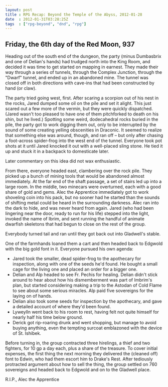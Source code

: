 ```yaml
---
layout: post
title : RPG Recap: Beyond the Temple of the Abyss, 2012-01-28
date  : 2012-01-31T03:28:25Z
tags  : ["rpg-beyond", "dnd", "rpg"]
---
```

## Friday, the 6th day of the Red Moon, 937

Heading out of the south end of the dungeon, the party (minus Dumbasbrix and
one of Delian's hands) had trudged north into the King Room, and decided it was
time to get started on mapping in earnest.  They made their way through a
series of tunnels, through the Complex Junction, through the "Dwarf" tunnel,
and ended up in an abandoned mine.  The tunnel was closed off in both
directions with cave-ins that had been constructed by hand (or claw).

The party tried going west, first.  After scaring a scorpion out of his nest in
the rocks, Jared dumped some oil on the pile and set it alight.  This just
scared out a few more of the vermin, but they were quickly dispatched.  (Jared
wasn't too pleased to have one of them pitchforked to death on his shin, but he
lived.)  Spotting some weird, dodecahedral rocks buried in the pile, the party
got to work digging them out, only to be interrupted by the sound of some
creating yelling obscenities in Draconic.  It seemed to realize that something
else was around, though, and ran off – but only after chasing a foot-across
spider-frog into the west end of the tunnel.  Everyone took pot shots at it
until Jared knocked it out with a well-placed sling stone.  He tied it up and
stuck it in a backpack to domesticate later.

Later commentary on this idea did not wax enthusiastic.

From there, everyone headed east, clambering over the rock pile.  They picked
up a bunch of mining tools that would be abandoned almost immediately.  At the
far end of the shaft passage, a set of stairs led up into a large room.  In the
middle, two minecars were overturned, each with a good share of gold and gems.
Alec the Apprentice immediately got to work shoveling coin into his pack, but
no sooner had he started than the sounds of shifting metal could be heard in
the surrounding darkness.   Alec ran into the dark to hide, and was never heard
from again.  Jared (who had been lingering near the door, ready to run for his
life) stepped into the light, invoked the name of Ibrim, and sent running the
handful of animate dwarfish skeletons that had begun to close on the rest of
the group.

Everybody turned tail and ran until they got back out into Gladwell's stable.

One of the farmhands loaned them a cart and then headed back to Edgwold with
the big gold font in it.  Everyone pursued his own agenda:

* Jared took the smaller, dead spider-frog to the apothecary for inspection, along with one of the seeds he'd found.  He bought a small cage for the living one and placed an order for a bigger one.
* Delian and Alp headed to see Fr. Pechis for healing.  Delian didn't stick around to hear about how his dismemberment was part of Imbrim's plan, but started considering making a trip to the Astodan of Cold Flame to see about some serious miracles.  Alp paid five sovereigns for the laying on of hands.
* Delian also took some seeds for inspection by the apothecary, and gave a detailed account of where they'd been found.
* Lyweylln went back to his room to rest, having felt not quite himself for nearly half his time below ground.
* Derick got rip-roaring drunk and went shopping, but manage to avoid buying
anything, even the tempting surcoat emblazoned with the device of St. Ishibek.

Before turning in, the group contracted three hirelings, a thief and two
fighters, for 10 gp a day each, plus a share of the treasure.  To cover initial
expenses, the first thing the next morning they delivered the (cleaned off)
font to Edwin, who had them escort him to Drake's Rest.  After tediously
protracted argument about how to sell the thing, the group settled on 760
sovereigns and headed back to Edgwold and on to the Gladwell place.

R.I.P., Alec the Apprentice

